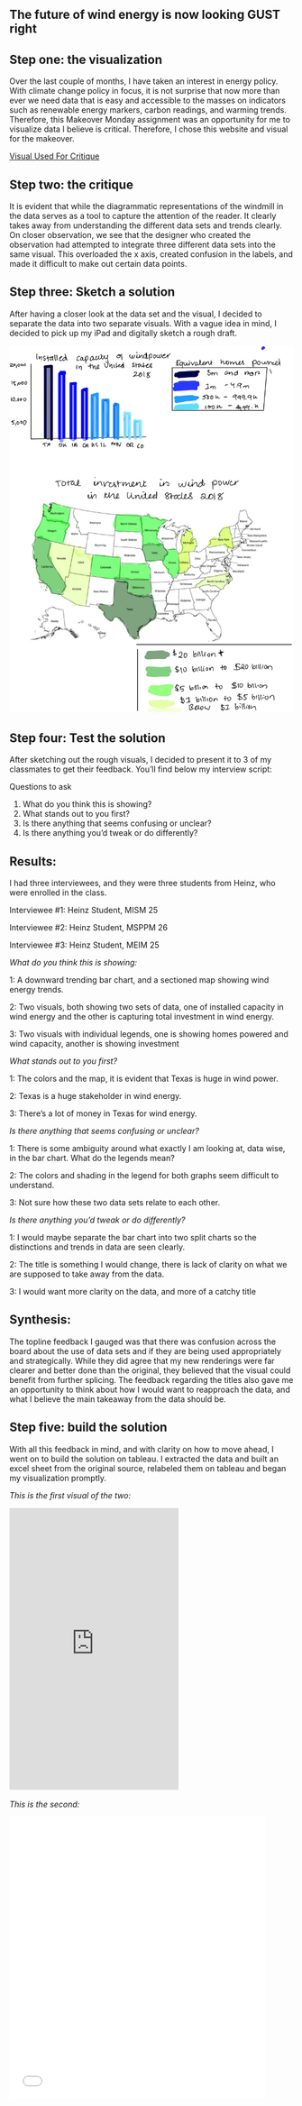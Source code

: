 
## The future of wind energy is now looking GUST right 


## Step one: the visualization

Over the last couple of months, I have taken an interest in energy policy. With climate change policy in focus, it is not surprise that now more than ever we need data that is easy and accessible to the masses on indicators such as renewable energy markers, carbon readings, and warming trends. Therefore, this Makeover Monday assignment was an opportunity for me to visualize data I believe is critical. Therefore, I chose this website and visual for the makeover. 

[Visual Used For Critique](https://howmuch.net/articles/wind-power-in-the-united-states-2018) 



## Step two: the critique

It is evident that while the diagrammatic representations of the windmill in the data serves as a tool to capture the attention of the reader. It clearly takes away from understanding the different data sets and trends clearly. On closer observation, we see that the designer who created the observation had attempted to integrate three different data sets into the same visual. This overloaded the x axis, created confusion in the labels, and made it difficult to make out certain data points. 

## Step three: Sketch a solution

After having a closer look at the data set and the visual, I decided to separate the data into two separate visuals. With a vague idea in mind, I decided to pick up my iPad and digitally sketch a rough draft. 

![Here is the visual](https://github.com/DrisyaAntose/DrisyaAntose/blob/main/images/Telling%20Stories%20-1.jpg)  

## Step four: Test the solution

After sketching out the rough visuals, I decided to present it to 3 of my classmates to get their feedback. You’ll find below my interview script: 

Questions to ask 
1.	What do you think this is showing?
2.	What stands out to you first?
3.	Is there anything that seems confusing or unclear?
4.	Is there anything you’d tweak or do differently?



## Results: 

I had three interviewees, and they were three students from Heinz, who were enrolled in the class. 

Interviewee #1: Heinz Student, MISM 25

Interviewee #2: Heinz Student, MSPPM 26 

Interviewee #3: Heinz Student, MEIM 25


*What do you think this is showing:*

1: A downward trending bar chart, and a sectioned map showing wind energy trends. 

2: Two visuals, both showing two sets of data, one of installed capacity in wind energy and the other is capturing total investment in wind energy. 

3: Two visuals with individual legends, one is showing homes powered and wind capacity, another is showing investment 

*What stands out to you first?*

1: The colors and the map, it is evident that Texas is huge in wind power. 

2: Texas is a huge stakeholder in wind energy.

3: There’s a lot of money in Texas for wind energy. 

*Is there anything that seems confusing or unclear?*

1: There is some ambiguity around what exactly I am looking at, data wise, in the bar chart. What do the legends mean?

2: The colors and shading in the legend for both graphs seem difficult to understand. 

3: Not sure how these two data sets relate to each other. 

*Is there anything you’d tweak or do differently?*

1: I would maybe separate the bar chart into two split charts so the distinctions and trends in data are seen clearly. 

2: The title is something I would change, there is lack of clarity on what we are supposed to take away from the data. 

3: I would want more clarity on the data, and more of a catchy title

## Synthesis: 

The topline feedback I gauged was that there was confusion across the board about the use of data sets and if they are being used appropriately and strategically. While they did agree that my new renderings were far clearer and better done than the original, they believed that the visual could benefit from further splicing. The feedback regarding the titles also gave me an opportunity to think about how I would want to reapproach the data, and what I believe the main takeaway from the data should be. 

## Step five: build the solution

With all this feedback in mind, and with clarity on how to move ahead, I went on to build the solution on tableau. I extracted the data and built an excel sheet from the original source, relabeled them on tableau and began my visualization promptly.

*This is the first visual of the two:*

<iframe
src="https://public.tableau.com/views/WindEnergy_StateInvestment/Sheet1?:showVizHome=no&:embed=true”  width="90%" height="500" seamless frameborder="0" scrolling="no"></iframe>

*This is the second:*

<iframe
src=“https://public.tableau.com/views/energytwogrid/Sheet1?:showVizHome=no&:embed=true” width="90%" height="500" seamless frameborder="0" scrolling="no"></iframe>


